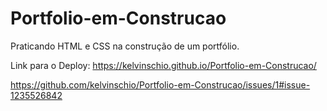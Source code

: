 # Portfolio-em-Construcao
Praticando HTML e CSS na construção de um portfólio.

Link para o Deploy: https://kelvinschio.github.io/Portfolio-em-Construcao/

https://github.com/kelvinschio/Portfolio-em-Construcao/issues/1#issue-1235526842

